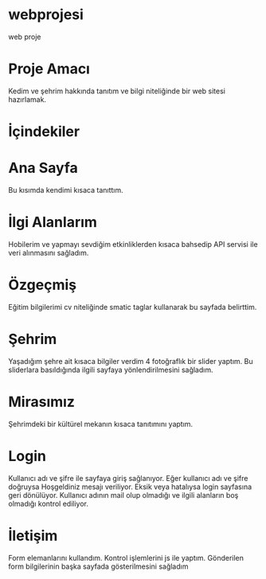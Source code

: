 # webprojesi
  web proje

# Proje Amacı
  Kedim ve şehrim hakkında tanıtım ve bilgi niteliğinde bir web sitesi hazırlamak.

# İçindekiler
 
 # Ana Sayfa
   Bu kısımda kendimi kısaca tanıttım.
 
 # İlgi Alanlarım
   Hobilerim ve yapmayı sevdiğim etkinliklerden kısaca bahsedip API servisi ile veri alınmasını sağladım.

 # Özgeçmiş
   Eğitim bilgilerimi cv niteliğinde smatic taglar kullanarak bu sayfada belirttim.

# Şehrim
  Yaşadığım şehre ait kısaca bilgiler verdim
  4 fotoğraflık bir slider yaptım. Bu sliderlara basıldığında ilgili sayfaya yönlendirilmesini sağladım.

# Mirasımız
  Şehrimdeki bir kültürel mekanın kısaca tanıtımını yaptım.

# Login
  Kullanıcı adı ve şifre ile sayfaya giriş sağlanıyor.
  Eğer kullanıcı adı ve şifre doğruysa Hoşgeldiniz mesajı veriliyor.
  Eksik veya hatalıysa login sayfasına geri dönülüyor.
  Kullanıcı adının mail olup olmadığı ve ilgili alanların boş olmadığı kontrol ediliyor.

# İletişim
  Form elemanlarını kullandım.
  Kontrol işlemlerini js ile yaptım.
  Gönderilen form bilgilerinin başka sayfada gösterilmesini sağladım

